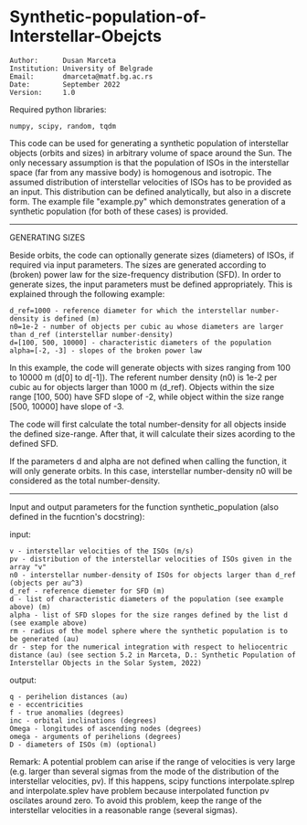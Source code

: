 # Synthetic-population-of-Interstellar-Obejcts

    Author:      Dusan Marceta
    Institution: University of Belgrade
    Email:       dmarceta@matf.bg.ac.rs
    Date:        September 2022
    Version:     1.0

Required python libraries:

    numpy, scipy, random, tqdm

This code can be used for generating a synthetic population of interstellar objects (orbits and sizes) in arbitrary volume of space around the Sun. The only necessary assumption is that the population of ISOs in the interstellar space (far from any massive body) is homogenous and isotropic. The assumed distribution of interstellar velocities of ISOs has to be provided as an input. This distribution can be defined analytically, but also in a discrete form. The example file "example.py" which demonstrates generation of a synthetic population (for both of these cases) is provided.

-----------------------------------------------------------------------------------------------------------------------------------------------------------

GENERATING SIZES

Beside orbits, the code can optionally generate sizes (diameters) of ISOs, if required via input parameters. The sizes are generated according to (broken) power law for the size-frequency distribution (SFD). In order to generate sizes, the input parameters must be defined appropriately. This is explained through the following example:


    d_ref=1000 - reference diameter for which the interstellar number-density is defined (m)
    n0=1e-2 - number of objects per cubic au whose diameters are larger than d_ref (interstellar number-density)
    d=[100, 500, 10000] - characteristic diameters of the population
    alpha=[-2, -3] - slopes of the broken power law


In this example, the code will generate objects with sizes ranging from 100 to 10000 m (d[0] to d[-1]). The referent number density (n0) is 1e-2 per cubic au for objects larger than 1000 m (d_ref). Objects within the size range [100, 500) have SFD slope of -2, while object within the size range [500, 10000] have slope of -3.

The code will first calculate the total number-density for all objects inside the defined size-range. After that, it will calculate their sizes acording to the defined SFD. 

If the parameters d and alpha are not defined when calling the function, it will only generate orbits. In this case, interstellar number-density n0 will be considered as the total number-density.

-----------------------------------------------------------------------------------------------------------------------------------------------------------

Input and output parameters for the function synthetic_population (also defined in the fucntion's docstring):

input:

    v - interstellar velocities of the ISOs (m/s)
    pv - distribution of the interstellar velocities of ISOs given in the array "v"
    n0 - interstellar number-density of ISOs for objects larger than d_ref (objects per au^3)
    d_ref - reference diemeter for SFD (m)
    d - list of characteristic diameters of the population (see example above) (m)
    alpha - list of SFD slopes for the size ranges defined by the list d (see example above)
    rm - radius of the model sphere where the synthetic population is to be generated (au)
    dr - step for the numerical integration with respect to heliocentric distance (au) (see section 5.2 in Marceta, D.: Synthetic Population of Interstellar Objects in the Solar System, 2022)

output:

    q - perihelion distances (au)
    e - eccentricities
    f - true anomalies (degrees)
    inc - orbital inclinations (degrees)
    Omega - longitudes of ascending nodes (degrees)
    omega - arguments of perihelions (degrees)  
    D - diameters of ISOs (m) (optional)

Remark:
A potential problem can arise if the range of velocities is very large 
(e.g. larger than several sigmas from the mode of the distribution of the interstellar velocities, pv). If this happens, scipy
functions interpolate.splrep and interpolate.splev have problem because interpolated function pv oscilates around zero. 
To avoid this problem, keep the range of the interstellar velocities in a reasonable range (several sigmas).


